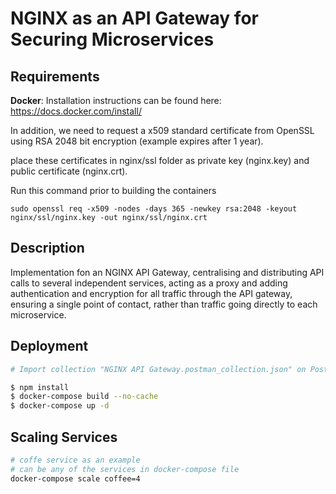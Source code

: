 # NGINX as an API Gateway for Securing Microservices
## Requirements
**Docker**: Installation instructions can be found here: https://docs.docker.com/install/

In addition, we need to request a x509 standard certificate from OpenSSL using RSA 2048 bit encryption (example expires after 1 year). 

place these certificates in nginx/ssl folder as private key (nginx.key) and public certificate (nginx.crt).

Run this command prior to building the containers

`sudo openssl req -x509 -nodes -days 365 -newkey rsa:2048 -keyout nginx/ssl/nginx.key -out nginx/ssl/nginx.crt`

## Description
Implementation fon an NGINX API Gateway, centralising and distributing API calls to several independent services, acting as a proxy and adding authentication and encryption for all traffic through the API gateway, ensuring a single point of contact, rather than traffic going directly to each microservice.

## Deployment
```bash
# Import collection "NGINX API Gateway.postman_collection.json" on Postman or preferred client

$ npm install
$ docker-compose build --no-cache
$ docker-compose up -d
```

## Scaling Services
```bash
# coffe service as an example
# can be any of the services in docker-compose file
docker-compose scale coffee=4
```